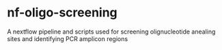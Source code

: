 # nf-oligo-screening
A nextflow pipeline and scripts used for screening olignucleotide anealing sites and identifying PCR amplicon regions
